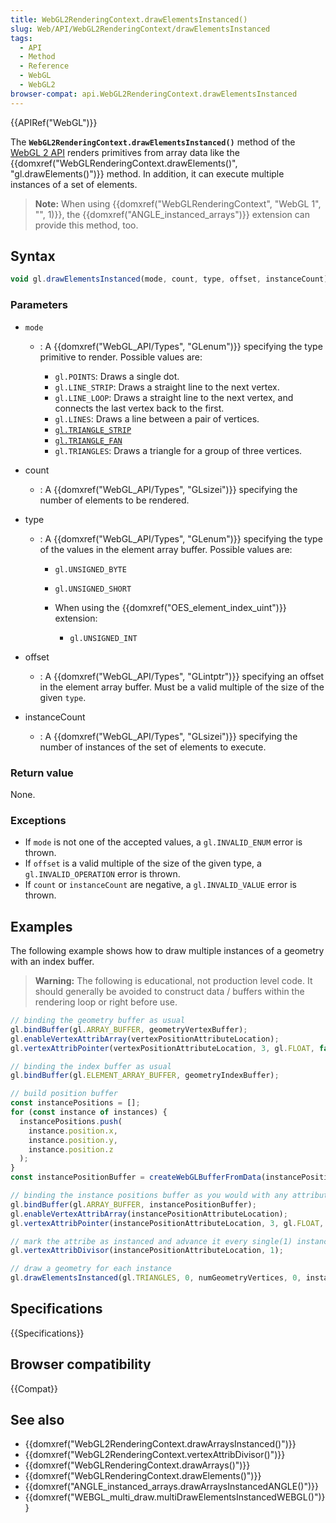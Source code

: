 ```yaml
---
title: WebGL2RenderingContext.drawElementsInstanced()
slug: Web/API/WebGL2RenderingContext/drawElementsInstanced
tags:
  - API
  - Method
  - Reference
  - WebGL
  - WebGL2
browser-compat: api.WebGL2RenderingContext.drawElementsInstanced
---
```

{{APIRef("WebGL")}}

The **`WebGL2RenderingContext.drawElementsInstanced()`** method
of the [WebGL 2 API](/en-US/docs/Web/API/WebGL_API) renders primitives from
array data like the {{domxref("WebGLRenderingContext.drawElements()",
  "gl.drawElements()")}} method. In addition, it can execute multiple instances of a set
of elements.

> **Note:** When using {{domxref("WebGLRenderingContext", "WebGL 1", "",
    1)}}, the {{domxref("ANGLE_instanced_arrays")}} extension can provide this method,
> too.

## Syntax

```js
void gl.drawElementsInstanced(mode, count, type, offset, instanceCount);
```

### Parameters

- `mode`

  - : A {{domxref("WebGL_API/Types", "GLenum")}} specifying the type primitive to render. Possible values
    are:

    - `gl.POINTS`: Draws a single dot.
    - `gl.LINE_STRIP`: Draws a straight line to the next vertex.
    - `gl.LINE_LOOP`: Draws a straight line to the next vertex, and
      connects the last vertex back to the first.
    - `gl.LINES`: Draws a line between a pair of vertices.
    - [`gl.TRIANGLE_STRIP`](https://en.wikipedia.org/wiki/Triangle_strip)
    - [`gl.TRIANGLE_FAN`](https://en.wikipedia.org/wiki/Triangle_fan)
    - `gl.TRIANGLES`: Draws a triangle for a group of three vertices.

- count
  - : A {{domxref("WebGL_API/Types", "GLsizei")}} specifying the number of elements to be rendered.
- type

  - : A {{domxref("WebGL_API/Types", "GLenum")}} specifying the type of the values in the element array
    buffer. Possible values are:

    - `gl.UNSIGNED_BYTE`
    - `gl.UNSIGNED_SHORT`
    - When using the {{domxref("OES_element_index_uint")}} extension:

      - `gl.UNSIGNED_INT`

- offset
  - : A {{domxref("WebGL_API/Types", "GLintptr")}} specifying an offset in the element array buffer. Must be
    a valid multiple of the size of the given `type`.
- instanceCount
  - : A {{domxref("WebGL_API/Types", "GLsizei")}} specifying the number of instances of the set of elements
    to execute.

### Return value

None.

### Exceptions

- If `mode` is not one of the accepted values, a
  `gl.INVALID_ENUM` error is thrown.
- If `offset` is a valid multiple of the size of the given type, a
  `gl.INVALID_OPERATION` error is thrown.
- If `count` or `instanceCount` are negative, a
  `gl.INVALID_VALUE` error is thrown.

## Examples

The following example shows how to draw multiple instances of a geometry with an index buffer.

> **Warning:** The following is educational, not production level code. It should generally be avoided to construct data / buffers within the rendering loop or right before use. 

```js
// binding the geometry buffer as usual
gl.bindBuffer(gl.ARRAY_BUFFER, geometryVertexBuffer);
gl.enableVertexAttribArray(vertexPositionAttributeLocation);
gl.vertexAttribPointer(vertexPositionAttributeLocation, 3, gl.FLOAT, false, 0, 0);

// binding the index buffer as usual
gl.bindBuffer(gl.ELEMENT_ARRAY_BUFFER, geometryIndexBuffer);

// build position buffer
const instancePositions = [];
for (const instance of instances) {
  instancePositions.push(
    instance.position.x,
    instance.position.y,
    instance.position.z
  );
}
const instancePositionBuffer = createWebGLBufferFromData(instancePositions);

// binding the instance positions buffer as you would with any attribute
gl.bindBuffer(gl.ARRAY_BUFFER, instancePositionBuffer);
gl.enableVertexAttribArray(instancePositionAttributeLocation);
gl.vertexAttribPointer(instancePositionAttributeLocation, 3, gl.FLOAT, false, 0, 0);

// mark the attribe as instanced and advance it every single(1) instance rather than every vertex
gl.vertexAttribDivisor(instancePositionAttributeLocation, 1);

// draw a geometry for each instance
gl.drawElementsInstanced(gl.TRIANGLES, 0, numGeometryVertices, 0, instances.length);
```


## Specifications

{{Specifications}}

## Browser compatibility

{{Compat}}

## See also

- {{domxref("WebGL2RenderingContext.drawArraysInstanced()")}}
- {{domxref("WebGL2RenderingContext.vertexAttribDivisor()")}}
- {{domxref("WebGLRenderingContext.drawArrays()")}}
- {{domxref("WebGLRenderingContext.drawElements()")}}
- {{domxref("ANGLE_instanced_arrays.drawArraysInstancedANGLE()")}}
- {{domxref("WEBGL_multi_draw.multiDrawElementsInstancedWEBGL()")}}
